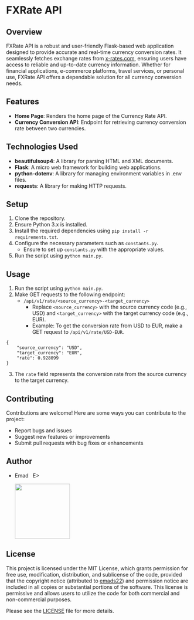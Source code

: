 # FXRate API

## Overview
FXRate API is a robust and user-friendly Flask-based web application designed to provide accurate and real-time currency conversion rates. It seamlessly fetches exchange rates from [x-rates.com](https://www.x-rates.com/), ensuring users have access to reliable and up-to-date currency information. Whether for financial applications, e-commerce platforms, travel services, or personal use, FXRate API offers a dependable solution for all currency conversion needs.

## Features
- **Home Page**: Renders the home page of the Currency Rate API.
- **Currency Conversion API**: Endpoint for retrieving currency conversion rate between two currencies.

## Technologies Used
- **beautifulsoup4**: A library for parsing HTML and XML documents.
- **Flask**: A micro web framework for building web applications.
- **python-dotenv**: A library for managing environment variables in .env files.
- **requests**: A library for making HTTP requests.

## Setup
1. Clone the repository.
2. Ensure Python 3.x is installed.
3. Install the required dependencies using `pip install -r requirements.txt`.
4. Configure the necessary parameters such as `constants.py`.
   - Ensure to set up `constants.py` with the appropriate values.
5. Run the script using `python main.py`.

## Usage
1. Run the script using `python main.py`.
2. Make GET requests to the following endpoint:
   - `/api/v1/rate/<source_currency>-<target_currency>`
     - Replace `<source_currency>` with the source currency code (e.g., USD) and `<target_currency>` with the target currency code (e.g., EUR).
     - Example: To get the conversion rate from USD to EUR, make a GET request to `/api/v1/rate/USD-EUR`.

```
{
    "source_currency": "USD",
    "target_currency": "EUR",
    "rate": 0.928099
}
```

3. The `rate` field represents the conversion rate from the source currency to the target currency.

## Contributing
Contributions are welcome! Here are some ways you can contribute to the project:
- Report bugs and issues
- Suggest new features or improvements
- Submit pull requests with bug fixes or enhancements

## Author
- Emad &nbsp; E>
  
  [<img src="https://img.shields.io/badge/GitHub-Profile-blue?logo=github" width="150">](https://github.com/emads22)

## License
This project is licensed under the MIT License, which grants permission for free use, modification, distribution, and sublicense of the code, provided that the copyright notice (attributed to [emads22](https://github.com/emads22)) and permission notice are included in all copies or substantial portions of the software. This license is permissive and allows users to utilize the code for both commercial and non-commercial purposes.

Please see the [LICENSE](LICENSE) file for more details.